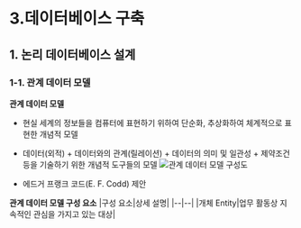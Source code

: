 # 3.데이터베이스 구축
## 1. 논리 데이터베이스 설계
### 1-1. 관계 데이터 모델

**관계 데이터 모델**
- 현실 세계의 정보들을 컴퓨터에 표현하기 위하여 단순화, 추상화하여 체계적으로 표현한 개념적 모델
- 데이터(외적) + 데이터와의 관계(릴레이션) + 데이터의 의미 및 일관성 + 제약조건 등을 기술하기 위한 개념적 도구들의 모델
![관계 데이터 모델 구성도](https://github.com/7ahyeon/EIP-study/assets/107123698/e62b43d5-d211-4ec8-9738-f225826bed6c)

- 에드거 프랭크 코드(E. F. Codd) 제안

**관계 데이터 모델 구성 요소**
|구성 요소|상세 설명|
|--|--|
|개체 Entity|업무 활동상 지속적인 관심을 가지고 있는 대상|
